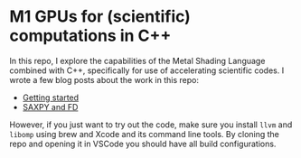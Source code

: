 # M1 GPUs for (scientific) computations in C++

In this repo, I explore the capabilities of the Metal Shading Language 
combined with C++, specifically for use of accelerating scientific codes.
I wrote a few blog posts about the work in this repo:

- [Getting started](https://larsgeb.github.io/2022/04/20/m1-gpu.html)
- [SAXPY and FD](https://larsgeb.github.io/2022/04/22/m1-gpu.html)

However, if you just want to try out the code, make sure you install `llvm` 
and `libomp` using brew and Xcode and its command line tools. By cloning the 
repo and opening it in VSCode you should have all build configurations.